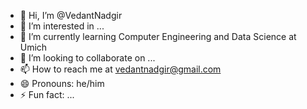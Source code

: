 - 👋 Hi, I’m @VedantNadgir
- 👀 I’m interested in ...
- 🌱 I’m currently learning Computer Engineering and Data Science at Umich
- 💞️ I’m looking to collaborate on ...
- 📫 How to reach me at vedantnadgir@gmail.com
- 😄 Pronouns: he/him
- ⚡ Fun fact: ...

<!---
VedantNadgir/VedantNadgir is a ✨ special ✨ repository because its `README.md` (this file) appears on your GitHub profile.
You can click the Preview link to take a look at your changes.
--->

